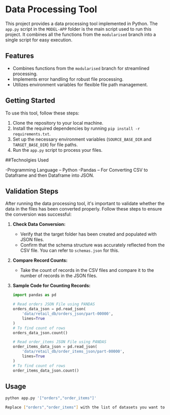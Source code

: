 # Data Processing Tool

This project provides a data processing tool implemented in Python. The `app.py` script in the `MODEL-APP` folder is the main script used to run this project. It combines all the functions from the `modularised` branch into a single script for easy execution.

## Features

- Combines functions from the `modularised` branch for streamlined processing.
- Implements error handling for robust file processing.
- Utilizes environment variables for flexible file path management.

## Getting Started

To use this tool, follow these steps:

1. Clone the repository to your local machine.
2. Install the required dependencies by running `pip install -r requirements.txt`.
3. Set up the necessary environment variables (`SOURCE_BASE_DIR` and `TARGET_BASE_DIR`) for file paths.
4. Run the `app.py` script to process your files.


##Technolgies Used 

-Programming Language – Python
-Pandas – For Converting CSV to Dataframe and then Dataframe into JSON.


## Validation Steps

After running the data processing tool, it's important to validate whether the data in the files has been converted properly. Follow these steps to ensure the conversion was successful:

1. **Check Data Conversion:**
   - Verify that the target folder has been created and populated with JSON files.
   - Confirm that the schema structure was accurately reflected from the CSV file. You can refer to `schemas.json` for this.

2. **Compare Record Counts:**
   - Take the count of records in the CSV files and compare it to the number of records in the JSON files.

3. **Sample Code for Counting Records:**

   ```python
   import pandas as pd
   
   # Read orders JSON File using PANDAS
   orders_data_json = pd.read_json(
       'data/retail_db/orders_json/part-00000',
       lines=True
   )
   # To find count of rows
   orders_data_json.count()
   
   # Read order_items JSON File using PANDAS
   order_items_data_json = pd.read_json(
       'data/retail_db/order_items_json/part-00000',
       lines=True
   )
   # To find count of rows
   order_items_data_json.count()

## Usage

```bash
python app.py '["orders","order_items"]'

Replace ["orders","order_items"] with the list of datasets you want to process.
 
